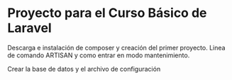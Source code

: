 # Proyecto para el Curso Básico de Laravel
Descarga e instalación de composer y creación del primer proyecto.
Linea de comando ARTISAN y como entrar en modo mantenimiento.

Crear la base de datos y el archivo de configuración
